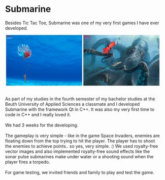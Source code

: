 # Submarine
Besides Tic Tac Toe, Submarine was one of my very first games I have ever developed.

<p align="center">
    <img src="./doc/01screenshot.png"  width="49%" height="49%">
    <img src="./doc/02screenshot.png"  width="49%" height="49%">
</p>
<br/>
As part of my studies in the fourth semester of my bachelor studies at the Beuth University of Applied Sciences a classmate and I developed Submarine with the framework Qt in C++. It was also my very first time to code in C++ and I really loved it.
<br/><br/>
We had 3 weeks for the developing.
<br/><br/>
The gameplay is very simple - like in the game Space Invaders, enemies are floating down from the top trying to hit the player. The player has to shoot the enemies to achieve points.. so yes, very simple. :) We used royalty-free vector images and also implemented royalty-free sound effects like the sonar pulse submarines make under water or a shooting sound when the player fires a torpedo.
<br/><br/>
For game testing, we invited friends and family to play and test the game.
